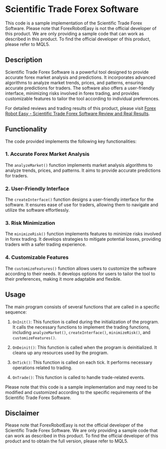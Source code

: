 # Scientific Trade Forex Software

This code is a sample implementation of the Scientific Trade Forex Software. Please note that ForexRobotEasy is not the official developer of this product. We are only providing a sample code that can work as described in this product. To find the official developer of this product, please refer to MQL5.

## Description

Scientific Trade Forex Software is a powerful tool designed to provide accurate forex market analysis and predictions. It incorporates advanced algorithms to analyze market trends, prices, and patterns, ensuring accurate predictions for traders. The software also offers a user-friendly interface, minimizing risks involved in forex trading, and provides customizable features to tailor the tool according to individual preferences.

For detailed reviews and trading results of this product, please visit [Forex Robot Easy - Scientific Trade Forex Software Review and Real Results](https://forexroboteasy.com/forex-robot-review/scientific-trade-forex-software-review-and-real-results/).

## Functionality

The code provided implements the following key functionalities:

### 1. Accurate Forex Market Analysis

The `analyzeMarket()` function implements market analysis algorithms to analyze trends, prices, and patterns. It aims to provide accurate predictions for traders.

### 2. User-Friendly Interface

The `createInterface()` function designs a user-friendly interface for the software. It ensures ease of use for traders, allowing them to navigate and utilize the software effortlessly.

### 3. Risk Minimization

The `minimizeRisk()` function implements features to minimize risks involved in forex trading. It develops strategies to mitigate potential losses, providing traders with a safer trading experience.

### 4. Customizable Features

The `customizeFeatures()` function allows users to customize the software according to their needs. It develops options for users to tailor the tool to their preferences, making it more adaptable and flexible.

## Usage

The main program consists of several functions that are called in a specific sequence:

1. `OnInit()`: This function is called during the initialization of the program. It calls the necessary functions to implement the trading functions, including `analyzeMarket()`, `createInterface()`, `minimizeRisk()`, and `customizeFeatures()`.

2. `OnDeinit()`: This function is called when the program is deinitialized. It cleans up any resources used by the program.

3. `OnTick()`: This function is called on each tick. It performs necessary operations related to trading.

4. `OnTrade()`: This function is called to handle trade-related events.

Please note that this code is a sample implementation and may need to be modified and customized according to the specific requirements of the Scientific Trade Forex Software.

## Disclaimer

Please note that ForexRobotEasy is not the official developer of the Scientific Trade Forex Software. We are only providing a sample code that can work as described in this product. To find the official developer of this product and to obtain the full version, please refer to MQL5.
